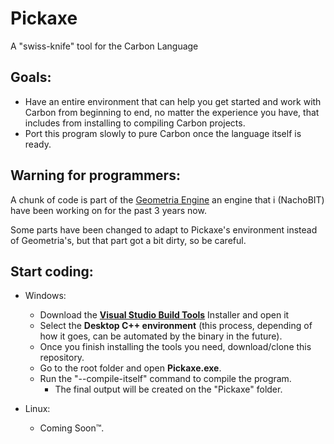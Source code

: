 # Pickaxe
A "swiss-knife" tool for the Carbon Language

## Goals:
- Have an entire environment that can help you get started and work with Carbon from beginning to end, no matter the experience you have, that includes from installing to compiling Carbon projects.
- Port this program slowly to pure Carbon once the language itself is ready.

## Warning for programmers:
A chunk of code is part of the [Geometria Engine](https://github.com/Geometria-Engine) an engine that i (NachoBIT) have been working on for the past 3 years now.

Some parts have been changed to adapt to Pickaxe's environment instead of Geometria's, but that part got a bit dirty, so be careful.

## Start coding:

- Windows:
  - Download the [**Visual Studio Build Tools**](https://aka.ms/vs/17/release/vs_BuildTools.exe) Installer and open it
  - Select the **Desktop C++ environment** (this process, depending of how it goes, can be automated by the binary in the future).
  - Once you finish installing the tools you need, download/clone this repository.
  - Go to the root folder and open **Pickaxe.exe**.
  - Run the "--compile-itself" command to compile the program.
    - The final output will be created on the "Pickaxe" folder.

- Linux:
  - Coming Soon™.

